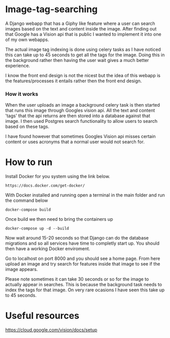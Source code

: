# Image-tag-searching
A Django webapp that has a Giphy like feature where a user can search images based on the text and content inside the image. After finding out that Google has a Vision api that is public I wanted to implement it into one of my own webapps.

The actual image tag indexing is done using celery tasks as I have noticed this can take up to 45 seconds to get all the tags for the image. Doing this in the background rather then having the user wait gives a much better experience.

I know the front end design is not the nicest but the idea of this webapp is the features/processes it entails rather then the front end design.

### How it works
When the user uploads an image a background celery task is then started that runs this image through Googles vision api. All the text and content 'tags' that the api returns are then stored into a database against that image. I then used Postgres search functionality to allow users to search based on these tags.

I have found however that sometimes Googles Vision api misses certain content or uses acronyms that a normal user would not search for.

# How to run
Install Docker for you system using the link below.
```
https://docs.docker.com/get-docker/
```

With Docker installed and running open a terminal in the main folder and run the command below
```
docker-compose build  
```

Once build we then need to bring the containers up
```
docker-compose up -d --build
```

Now wait around 15-20 seconds so that Django can do the database migrations and so all services have time to completly start up. You should then have a working Docker enviroment.

Go to localhost on port 8000 and you should see a home page. From here upload an image and try search for features inside that image to see if the image appears. 

Please note sometimes it can take 30 seconds or so for the image to actually appear in searches. This is because the background task needs to index the tags for that image. On very rare ocasions I have seen this take up to 45 seconds.





# Useful resources
https://cloud.google.com/vision/docs/setup